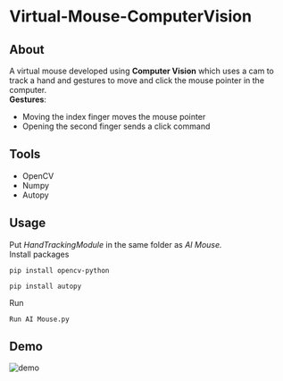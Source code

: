 # Virtual-Mouse-ComputerVision
## About
A virtual mouse developed using **Computer Vision** which uses a cam to track a hand and gestures to move and click the mouse pointer in the computer. <br />
**Gestures**:
- Moving the index finger moves the mouse pointer
- Opening the second finger sends a click command
## Tools
- OpenCV
- Numpy
- Autopy
## Usage
Put *HandTrackingModule* in the same folder as *AI Mouse.* <br />
Install packages
```
pip install opencv-python
```
```
pip install autopy
```
Run
```
Run AI Mouse.py
```
## Demo
![demo](https://github.com/siddharthgangwar25/Virtual-Mouse-ComputerVision/blob/main/Demo.gif)
